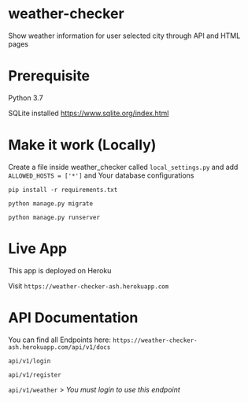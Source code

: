 # weather-checker
  Show weather information for user selected city through API and HTML pages

# Prerequisite
  Python 3.7
  
  SQLite installed https://www.sqlite.org/index.html

# Make it work (Locally)
   Create a file inside weather_checker called `local_settings.py` and add `ALLOWED_HOSTS = ['*']` and Your database configurations

  `pip install -r requirements.txt`
  
  `python manage.py migrate`
  
  `python manage.py runserver`
 
 # Live App
 This app is deployed on Heroku
 
 Visit `https://weather-checker-ash.herokuapp.com`
 
 
# API Documentation
  You can find all Endpoints here: `https://weather-checker-ash.herokuapp.com/api/v1/docs`
  
  `api/v1/login`
  
  `api/v1/register`
  
  `api/v1/weather` > *You must login to use this endpoint*

